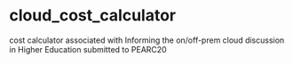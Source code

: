 # cloud_cost_calculator
cost calculator associated with Informing the on/off-prem cloud discussion in Higher Education submitted to PEARC20
